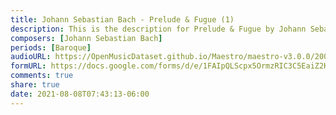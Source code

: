 ```yaml
---
title: Johann Sebastian Bach - Prelude & Fugue (1)
description: This is the description for Prelude & Fugue by Johann Sebastian Bach
composers: [Johann Sebastian Bach]
periods: [Baroque]
audioURL: https://OpenMusicDataset.github.io/Maestro/maestro-v3.0.0/2006/MIDI-Unprocessed_17_R1_2006_01-06_ORIG_MID--AUDIO_17_R1_2006_01_Track01_wav.midi
formURL: https://docs.google.com/forms/d/e/1FAIpQLScpx5OrmzRIC3C5EaiZ2Klhxyv_kTSCVv-W93_oi9jcEr-EVQ/viewform
comments: true
share: true
date: 2021-08-08T07:43:13-06:00
---
```

